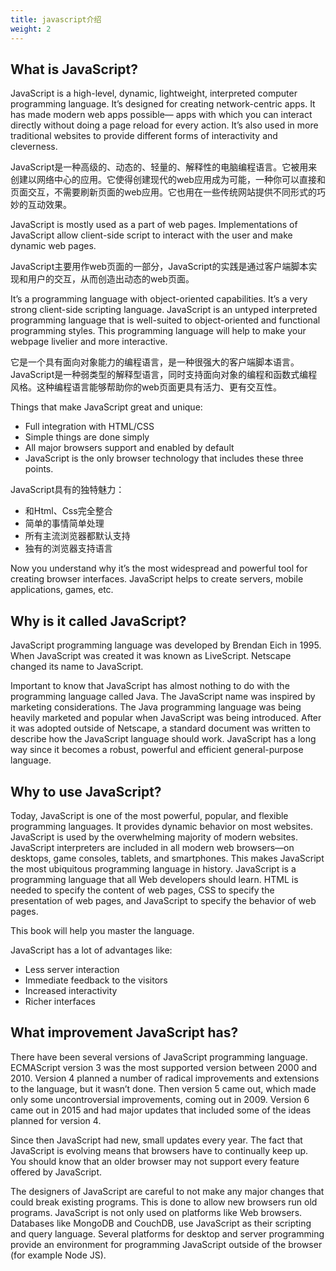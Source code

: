 ```yaml
---
title: javascript介绍
weight: 2
---
```

## What is JavaScript?

JavaScript is a high-level, dynamic, lightweight, interpreted computer programming language. It’s designed for creating network-centric apps. It has made modern web apps possible— apps with which you can interact directly without doing a page reload for every action. It’s also used in more traditional websites to provide different forms of interactivity and cleverness.

JavaScript是一种高级的、动态的、轻量的、解释性的电脑编程语言。它被用来创建以网络中心的应用。它使得创建现代的web应用成为可能，一种你可以直接和页面交互，不需要刷新页面的web应用。它也用在一些传统网站提供不同形式的巧妙的互动效果。

JavaScript is mostly used as a part of web pages. Implementations of JavaScript allow client-side script to interact with the user and make dynamic web pages.

JavaScript主要用作web页面的一部分，JavaScript的实践是通过客户端脚本实现和用户的交互，从而创造出动态的web页面。

It’s a programming language with object-oriented capabilities. It’s a very strong client-side scripting language. JavaScript is an untyped interpreted programming language that is well-suited to object-oriented and functional programming styles. This programming language will help to make your webpage livelier and more interactive.

它是一个具有面向对象能力的编程语言，是一种很强大的客户端脚本语言。JavaScript是一种弱类型的解释型语言，同时支持面向对象的编程和函数式编程风格。这种编程语言能够帮助你的web页面更具有活力、更有交互性。

Things that make JavaScript great and unique:
- Full integration with HTML/CSS
- Simple things are done simply
- All major browsers support and enabled by default
- JavaScript is the only browser technology that includes these three points.

JavaScript具有的独特魅力：
- 和Html、Css完全整合
- 简单的事情简单处理
- 所有主流浏览器都默认支持
- 独有的浏览器支持语言

Now you understand why it’s the most widespread and powerful tool for creating browser interfaces. JavaScript helps to create servers, mobile applications, games, etc.

## Why is it called JavaScript?

JavaScript programming language was developed by Brendan Eich in 1995. When JavaScript was created it was known as LiveScript. Netscape changed its name to JavaScript.

Important to know that JavaScript has almost nothing to do with the programming language called Java. The JavaScript name was inspired by marketing considerations. The Java programming language was being heavily marketed and popular when JavaScript was being introduced. After it was adopted outside of Netscape, a standard document was written to describe how the JavaScript language should work. JavaScript has a long way since it becomes a robust, powerful and efficient general-purpose language.

## Why to use JavaScript?

Today, JavaScript is one of the most powerful, popular, and flexible programming languages. It provides dynamic behavior on most websites. JavaScript is used by the overwhelming majority of modern websites. JavaScript interpreters are included in all modern web browsers—on desktops, game consoles, tablets, and smartphones. This makes JavaScript the most ubiquitous programming language in history. JavaScript is a programming language that all Web developers should learn. HTML is needed to specify the content of web pages, CSS to specify the presentation of web pages, and JavaScript to specify the behavior of web pages.

This book will help you master the language.

JavaScript has a lot of advantages like:
- Less server interaction
- Immediate feedback to the visitors
- Increased interactivity
- Richer interfaces

## What improvement JavaScript has?

There have been several versions of JavaScript programming language. ECMAScript version 3 was the most supported version between 2000 and 2010. Version 4 planned a number of radical improvements and extensions to the language, but it wasn’t done. Then version 5 came out, which made only some uncontroversial improvements, coming out in 2009. Version 6 came out in 2015 and had major updates that included some of the ideas planned for version 4.

Since then JavaScript had new, small updates every year. The fact that JavaScript is evolving means that browsers have to continually keep up. You should know that an older browser may not support every feature offered by JavaScript.

The designers of JavaScript are careful to not make any major changes that could break existing programs. This is done to allow new browsers run old programs. JavaScript is not only used on platforms like Web browsers. Databases like MongoDB and CouchDB, use JavaScript as their scripting and query language. Several platforms for desktop and server programming provide an environment for programming JavaScript outside of the browser (for example Node JS).